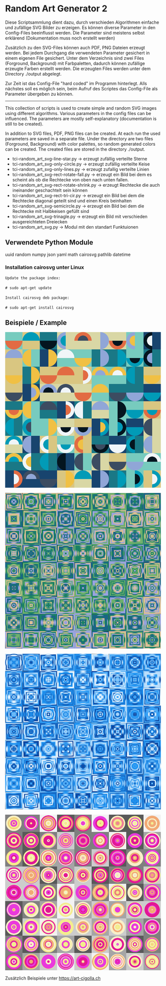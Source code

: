 # Random Art Generator 2

Diese Scriptsammlung dient dazu, durch verschieden Algorithmen einfache und zufällige SVG Bilder zu erzeigen. Es können diverse Parameter in den Config-Files beeinflusst werden. Die Parameter sind meistens selbst erklärend (Dokumentation muss noch erstellt werden)

Zusätzlich zu den SVG-Files können auch PDF, PNG Dateien erzeugt werden. Bei jedem Durchgang die verwendeten Parameter gesichert in einem eigenen File gesichert. Unter dem Verzeichnis sind zwei Files (Forground, Background) mit Farbpaletten, dadurch können zufällige erzeugte Farben erstellt werden. Die erzeugten Files werden unter dem Directory ./output abgelegt.

Zur Zeit ist das Config-File "hard coded" im Programm hinterlegt. Alls nächstes soll es möglich sein, beim Aufruf des Scriptes das Config-File als Parameter übergeben zu können. 

-----------------------------

This collection of scripts is used to create simple and random SVG images using different algorithms. Various parameters in the config files can be influenced. The parameters are mostly self-explanatory (documentation is still to be created).

In addition to SVG files, PDF, PNG files can be created. At each run the used parameters are saved in a separate file. Under the directory are two files (Forground, Background) with color palettes, so random generated colors can be created. The created files are stored in the directory ./output.


* tci-random_art_svg-line-star.py   -> erzeugt zufällig verteilte Sterne
* tci-random_art_svg-only-circle.py -> erzeugt zufällig verteilte Keise
* tci-random_art_svg-only-lines.py -> erzeugt zufallig verteilte Linien 
* tci-random_art_svg-rect-rotate-fall.py -> erzeugt ein Bild bei dem es scheint als ob die Rechtecke von oben nach unten fallen.
* tci-random_art_svg-rect-rotate-shrink.py -> erzeugt Rechtecke die auch ineinander geschachtelt sein können
* tci-random_art_svg-rect-tri-cir.py -> erzeugt ein Bild bei dem die Rechtecke diagonal geteilt sind und einen Kreis beinhalten
* tci-random_art_svg-semicircle.py -> erzeugt ein Bild bei dem die Rechtecke mit Halbkeisen gefüllt sind
* tci-random_art_svg-trinagle.py -> erzeugt ein Bild mit verschieden ausgereichteten Dreiecken
* tci-random_art_svg.py -> Modul mit den standart Funktuionen 

## Verwendete Python Module

uuid
random
numpy
json
yaml
math
cairosvg
pathlib
datetime

### Installation cairosvg unter Linux


    Update the package index:

    # sudo apt-get update

    Install cairosvg deb package:

    # sudo apt-get install cairosvg

## Beispiele  / Example


![Example 1](https://github.com/tcicit/tci-random-art-svg/blob/main/output/semicircle-3098445a-f168-11ec-9f67-5195a8bc9375.png)

![Example 2](https://github.com/tcicit/tci-random-art-svg/blob/main/output/rect-rotate-1ce9c9cc-f151-11ec-9f67-5195a8bc9375.png)

![Example 3](https://github.com/tcicit/tci-random-art-svg/blob/main/output/rect-rotate-29d7ccc4-f151-11ec-9f67-5195a8bc9375.png)

![Example 4](https://github.com/tcicit/tci-random-art-svg/blob/main/output/only-circle_127538d4-f168-11ec-9f67-5195a8bc9375.png)


Zusätzlich Beispiele unter https://art-cigolla.ch
